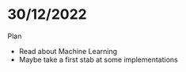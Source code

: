 # 30/12/2022

Plan
- Read about Machine Learning 
- Maybe take a first stab at some implementations
